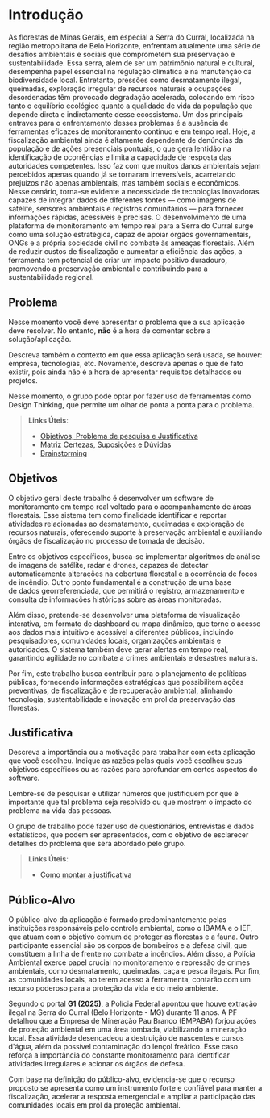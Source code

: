 # Introdução

As florestas de Minas Gerais, em especial a Serra do Curral, localizada na região
metropolitana de Belo Horizonte, enfrentam atualmente uma série de desafios
ambientais e sociais que comprometem sua preservação e sustentabilidade. Essa
serra, além de ser um patrimônio natural e cultural, desempenha papel essencial
na regulação climática e na manutenção da biodiversidade local. Entretanto,
pressões como desmatamento ilegal, queimadas, exploração irregular de recursos
naturais e ocupações desordenadas têm provocado degradação acelerada,
colocando em risco tanto o equilíbrio ecológico quanto a qualidade de vida da
população que depende direta e indiretamente desse ecossistema.
Um dos principais entraves para o enfrentamento desses problemas é a ausência
de ferramentas eficazes de monitoramento contínuo e em tempo real. Hoje, a
fiscalização ambiental ainda é altamente dependente de denúncias da população e
de ações presenciais pontuais, o que gera lentidão na identificação de ocorrências
e limita a capacidade de resposta das autoridades competentes. Isso faz com que
muitos danos ambientais sejam percebidos apenas quando já se tornaram
irreversíveis, acarretando prejuízos não apenas ambientais, mas também sociais e
econômicos.
Nesse cenário, torna-se evidente a necessidade de tecnologias inovadoras
capazes de integrar dados de diferentes fontes — como imagens de satélite,
sensores ambientais e registros comunitários — para fornecer informações
rápidas, acessíveis e precisas. O desenvolvimento de uma plataforma de
monitoramento em tempo real para a Serra do Curral surge como uma solução
estratégica, capaz de apoiar órgãos governamentais, ONGs e a própria sociedade
civil no combate às ameaças florestais. Além de reduzir custos de fiscalização e
aumentar a eficiência das ações, a ferramenta tem potencial de criar um impacto
positivo duradouro, promovendo a preservação ambiental e contribuindo para a
sustentabilidade regional.

## Problema

Nesse momento você deve apresentar o problema que a sua aplicação deve resolver. No entanto, **não** é a hora de comentar sobre a solução/aplicação.

Descreva também o contexto em que essa aplicação será usada, se  houver: empresa, tecnologias, etc. Novamente, descreva apenas o que de fato existir, pois ainda não é a hora de apresentar requisitos detalhados ou projetos.

Nesse momento, o grupo pode optar por fazer uso  de ferramentas como Design Thinking, que permite um olhar de ponta a ponta para o problema.

> **Links Úteis**:
> - [Objetivos, Problema de pesquisa e Justificativa](https://medium.com/@versioparole/objetivos-problema-de-pesquisa-e-justificativa-c98c8233b9c3)
> - [Matriz Certezas, Suposições e Dúvidas](https://medium.com/educa%C3%A7%C3%A3o-fora-da-caixa/matriz-certezas-suposi%C3%A7%C3%B5es-e-d%C3%BAvidas-fa2263633655)
> - [Brainstorming](https://www.euax.com.br/2018/09/brainstorming/)

## Objetivos

O objetivo geral deste trabalho é desenvolver um software de monitoramento em tempo real voltado para o acompanhamento de áreas florestais. Esse sistema tem como finalidade identificar e reportar atividades relacionadas ao desmatamento, queimadas e exploração de recursos naturais, oferecendo suporte à preservação ambiental e auxiliando órgãos de fiscalização no processo de tomada de decisão.  

Entre os objetivos específicos, busca-se implementar algoritmos de análise de imagens de satélite, radar e drones, capazes de detectar  
automaticamente alterações na cobertura florestal e a ocorrência de focos de incêndio. Outro ponto fundamental é a construção de uma base  
de dados georreferenciada, que permitirá o registro, armazenamento e consulta de informações históricas sobre as áreas monitoradas.  

Além disso, pretende-se desenvolver uma plataforma de visualização interativa, em formato de dashboard ou mapa dinâmico, que torne o acesso aos dados mais intuitivo e acessível a diferentes públicos, incluindo pesquisadores, comunidades locais, organizações ambientais e autoridades. O sistema também deve gerar alertas em tempo real, garantindo agilidade no combate a crimes ambientais e desastres naturais.  

Por fim, este trabalho busca contribuir para o planejamento de políticas públicas, fornecendo informações estratégicas que possibilitem ações  
preventivas, de fiscalização e de recuperação ambiental, alinhando tecnologia, sustentabilidade e inovação em prol da preservação das florestas.  

## Justificativa

Descreva a importância ou a motivação para trabalhar com esta aplicação que você escolheu. Indique as razões pelas quais você escolheu seus objetivos específicos ou as razões para aprofundar em certos aspectos do software.

Lembre-se de pesquisar e utilizar números que justifiquem por que é importante que tal problema seja resolvido ou que mostrem o impacto do problema na vida das pessoas.

O grupo de trabalho pode fazer uso de questionários, entrevistas e dados estatísticos, que podem ser apresentados, com o objetivo de esclarecer detalhes do problema que será abordado pelo grupo.

> **Links Úteis**:
> - [Como montar a justificativa](https://guiadamonografia.com.br/como-montar-justificativa-do-tcc/)

## Público-Alvo

O público-alvo da aplicação é formado predominantemente pelas instituições responsáveis pelo controle ambiental, como o IBAMA e o IEF, que atuam com o objetivo comum de proteger as florestas e a fauna. Outro participante essencial são os corpos de bombeiros e a defesa civil, que constituem a linha de frente no combate a incêndios. Além disso, a Polícia Ambiental exerce papel crucial no monitoramento e repressão de crimes ambientais, como desmatamento, queimadas, caça e pesca ilegais. Por fim, as comunidades locais, ao terem acesso à ferramenta, contarão com um recurso poderoso para a proteção da vida e do meio ambiente.  

Segundo o portal **G1 (2025)**, a Polícia Federal apontou que houve extração ilegal na Serra do Curral (Belo Horizonte - MG) durante 11 anos. A PF detalhou que a Empresa de Mineração Pau Branco (EMPABA) forjou ações de proteção ambiental em uma área tombada, viabilizando a mineração local. Essa atividade desencadeou a destruição de nascentes e cursos d'água, além da possível contaminação do lençol freático. Esse caso reforça a importância do constante monitoramento para identificar atividades irregulares e acionar os órgãos de defesa.  

Com base na definição do público-alvo, evidencia-se que o recurso proposto se apresenta como um instrumento forte e confiável para manter a fiscalização, acelerar a resposta emergencial e ampliar a participação das comunidades locais em prol da proteção ambiental.  

